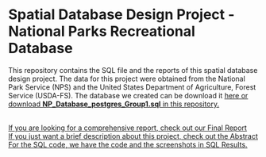 # Spatial Database Design Project - National Parks Recreational Database
This repository contains the SQL file and the reports of this spatial database design project. The data for this project were obtained from the National Park Service (NPS) and the United States Department of Agriculture, Forest Service (USDA-FS). The database we created can be download it <a href='https://github.com/KCivilEnGI/Spatial_DB_Design/raw/main/NP_Database_postgres_Group1.sql'><u>here<u></a> or download **NP_Database_postgres_Group1.sql** in this repository.

<br>If you are looking for a comprehensive report, check out our <a href='https://github.com/KCivilEnGI/Spatial_DB_Design/blob/main/Geog%20574_Final%20Report_Group%201.pdf'> Final Report</a>
<br>If you just want a brief description about this project, check out the <a href='https://github.com/KCivilEnGI/Spatial_DB_Design/blob/main/Geog%20574_Group%201_Abstract.pdf'>Abstract</a>
<br>For the SQL code, we have the code and the screenshots in <a href='https://github.com/KCivilEnGI/Spatial_DB_Design/blob/main/Geog574_FinalProjectSQLResults_Group1.pdf'>SQL Results</a>.
<!-- 
## The description for each file lists below:
### Geog 574_Final Report_Group 1.pdf
This is the most detailed report about our project. It includes the relational model design, implementation, methodologies, etc.
### Geog 574_Group 1_Abstract.pdf
This file briefly describes the background, our project goal and audience, and the technologies we used.
### Geog574_FinalProjectSQLResults_Group1.pdf
This file contains all code we used when performing data queries for both traditional and spatial data.
### NP_Database_postgres_Group1.sql
This is the database we created. You can download this file and load it onto your own database management software.
 -->
